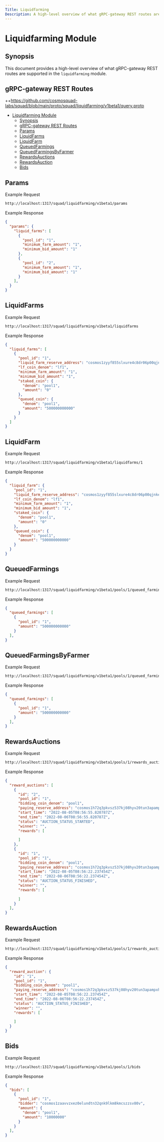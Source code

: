 ```yaml
---
Title: Liquidfarming
Description: A high-level overview of what gRPC-gateway REST routes are supported in the liquidfarming module.
---
```


# Liquidfarming Module

## Synopsis

This document provides a high-level overview of what gRPC-gateway REST routes are supported in the `liquidfarming` module.

## gRPC-gateway REST Routes

<!-- markdown-link-check-disable -->
++https://github.com/cosmosquad-labs/squad/blob/main/proto/squad/liquidfarming/v1beta1/query.proto 

- [Liquidfarming Module](#liquidfarming-module)
  - [Synopsis](#synopsis)
  - [gRPC-gateway REST Routes](#grpc-gateway-rest-routes)
  - [Params](#params)
  - [LiquidFarms](#liquidfarms)
  - [LiquidFarm](#liquidfarm)
  - [QueuedFarmings](#queuedfarmings)
  - [QueuedFarmingsByFarmer](#queuedfarmingsbyfarmer)
  - [RewardsAuctions](#rewardsauctions)
  - [RewardsAuction](#rewardsauction)
  - [Bids](#bids)

## Params

Example Request

<!-- markdown-link-check-disable -->
```bash
http://localhost:1317/squad/liquidfarming/v1beta1/params
```

Example Response

```json
{
  "params": {
    "liquid_farms": [
      {
        "pool_id": "1",
        "minimum_farm_amount": "1",
        "minimum_bid_amount": "1"
      },
      {
        "pool_id": "2",
        "minimum_farm_amount": "1",
        "minimum_bid_amount": "1"
      }
    ],
  }
}
```

## LiquidFarms

Example Request

<!-- markdown-link-check-disable -->
```bash
http://localhost:1317/squad/liquidfarming/v1beta1/liquidfarms
```

Example Response

```json
{
  "liquid_farms": [
    {
      "pool_id": "1",
      "liquid_farm_reserve_address": "cosmos1zyyf855slxure4c8dr06p00qjnkem95d2lgv8wgvry2rt437x6tsaf9tcf",
      "lf_coin_denom": "lf1",
      "minimum_farm_amount": "1",
      "minimum_bid_amount": "1",
      "staked_coin": {
        "denom": "pool1",
        "amount": "0"
      },
      "queued_coin": {
        "denom": "pool1",
        "amount": "500000000000"
      }
    }
  ]
}
```

## LiquidFarm

Example Request

<!-- markdown-link-check-disable -->
```bash
http://localhost:1317/squad/liquidfarming/v1beta1/liquidfarms/1
```

Example Response

```json
{
  "liquid_farm": {
    "pool_id": "1",
    "liquid_farm_reserve_address": "cosmos1zyyf855slxure4c8dr06p00qjnkem95d2lgv8wgvry2rt437x6tsaf9tcf",
    "lf_coin_denom": "lf1",
    "minimum_farm_amount": "1",
    "minimum_bid_amount": "1",
    "staked_coin": {
      "denom": "pool1",
      "amount": "0"
    },
    "queued_coin": {
      "denom": "pool1",
      "amount": "500000000000"
    }
  }
}
```

## QueuedFarmings

Example Request

<!-- markdown-link-check-disable -->
```bash
http://localhost:1317/squad/liquidfarming/v1beta1/pools/1/queued_farmings
```

Example Response

```json
{
  "queued_farmings": [
    {
      "pool_id": "1",
      "amount": "500000000000"
    }
  ],
}
```

## QueuedFarmingsByFarmer

Example Request

<!-- markdown-link-check-disable -->
```bash
http://localhost:1317/squad/liquidfarming/v1beta1/pools/1/queued_farmings/farmer/{farmer_address}
```

Example Response

```json
{
  "queued_farmings": [
    {
      "pool_id": "1",
      "amount": "500000000000"
    }
  ],
}
```

## RewardsAuctions

Example Request

<!-- markdown-link-check-disable -->
```bash
http://localhost:1317/squad/liquidfarming/v1beta1/pools/1/rewards_auctions
```

Example Response

```json
{
  "reward_auctions": [
    {
      "id": "2",
      "pool_id": "1",
      "bidding_coin_denom": "pool1",
      "paying_reserve_address": "cosmos1h72q3pkvsz537kj08hyv20tun3apampxhpgad97t3ls47nukgtxqeq6eu2",
      "start_time": "2022-08-05T08:56:55.820787Z",
      "end_time": "2022-08-06T08:56:55.820787Z",
      "status": "AUCTION_STATUS_STARTED",
      "winner": "",
      "rewards": [
        
      ]
    },
    {
      "id": "1",
      "pool_id": "1",
      "bidding_coin_denom": "pool1",
      "paying_reserve_address": "cosmos1h72q3pkvsz537kj08hyv20tun3apampxhpgad97t3ls47nukgtxqeq6eu2",
      "start_time": "2022-08-05T08:56:22.237454Z",
      "end_time": "2022-08-06T08:56:22.237454Z",
      "status": "AUCTION_STATUS_FINISHED",
      "winner": "",
      "rewards": [
        
      ]
    }
  ],
}
```

## RewardsAuction

Example Request

<!-- markdown-link-check-disable -->
```bash
http://localhost:1317/squad/liquidfarming/v1beta1/pools/1/rewards_auctions/1
```

Example Response

```json
{
  "reward_auction": {
    "id": "1",
    "pool_id": "1",
    "bidding_coin_denom": "pool1",
    "paying_reserve_address": "cosmos1h72q3pkvsz537kj08hyv20tun3apampxhpgad97t3ls47nukgtxqeq6eu2",
    "start_time": "2022-08-05T08:56:22.237454Z",
    "end_time": "2022-08-06T08:56:22.237454Z",
    "status": "AUCTION_STATUS_FINISHED",
    "winner": "",
    "rewards": [
      
    ]
  }
}
```


## Bids

Example Request

<!-- markdown-link-check-disable -->
```bash
http://localhost:1317/squad/liquidfarming/v1beta1/pools/1/bids
```

Example Response

```json
{
  "bids": [
    {
      "pool_id": "1",
      "bidder": "cosmos1zaavvzxez0elundtn32qnk9lkm8kmcszzsv80v",
      "amount": {
        "denom": "pool1",
        "amount": "10000000"
      }
    }
  ],
}
```